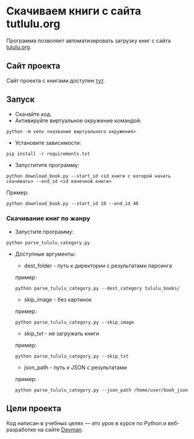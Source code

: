 # Скачиваем книги с сайта tutlulu.org

Программа позволяет автоматизировать загрузку книг с сайта [tululu.org](https://tululu.org/).

## Сайт проекта

Сайт проекта с книгами доступен [тут](https://vrhb.github.io/tululu-books-parser/pages/index1.html).

## Запуск

- Скачайте код.
- Активируйте виртуальное окружение командой:
```
python -m venv <название виртуального окружения>
```
- Установите зависимости: 
```
pip install -r requirements.txt
```
- Запуститите программу:
```
python download_book.py --start_id <id книги с которой начать скачивать> --end_id <id конечной книги>
```
Пример:
```
python download_book.py --start_id 10 --end_id 40
```

### Скачивание книг по жанру

- Запустите программу:
```
python parse_tululu_category.py
```

- Доступные аргументы:
    * dest_folder - путь к директории с результатами парсинга

    пример:
    ```
    python parse_tululu_category.py --dest_category tululu_books/
    ```

    * skip_image - без картинок

    пример:

    ```
    python parse_tululu_category.py --skip_image
    ```

    * skip_txt - не загружать книги

    пример:
    ```
    python parse_tululu_category.py --skip_txt
    ```

    * json_path - путь к JSON с результатами

    пример:
    ```
    python parse_tululu_category.py --json_path /home/user/book_json
    ```

## Цели проекта

Код написан в учебных целях — это урок в курсе по Python и веб-разработке на сайте [Devman](https://dvmn.org).


